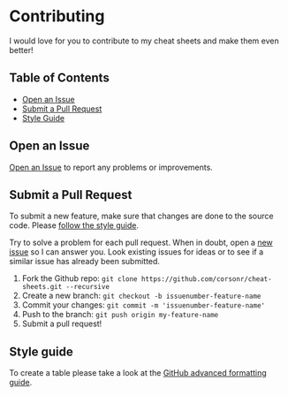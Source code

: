 # Contributing

I would love for you to contribute to my cheat sheets and make them even better!

## Table of Contents

- [Open an Issue](#open-an-issue)
- [Submit a Pull Request](#submit-a-pull-request)
- [Style Guide](#style-guide)

## Open an Issue

[Open an Issue](https://github.com/corsonr/cheat-sheets/issues/new) to report any problems or improvements.

## Submit a Pull Request

To submit a new feature, make sure that changes are done to the source code. Please [follow the style guide](#style-guide).

Try to solve a problem for each pull request. When in doubt, open a [new issue](#open-an-issue) so I can answer you. Look existing issues for ideas or to see if a similar issue has already been submitted.

1. Fork the Github repo: `git clone https://github.com/corsonr/cheat-sheets.git --recursive`
1. Create a new branch: `git checkout -b issuenumber-feature-name`
1. Commit your changes: `git commit -m 'issuenumber-feature-name'`
1. Push to the branch: `git push origin my-feature-name`
1. Submit a pull request!

## Style guide

To create a table please take a look at the [GitHub advanced formatting guide](https://help.github.com/articles/organizing-information-with-tables/).
